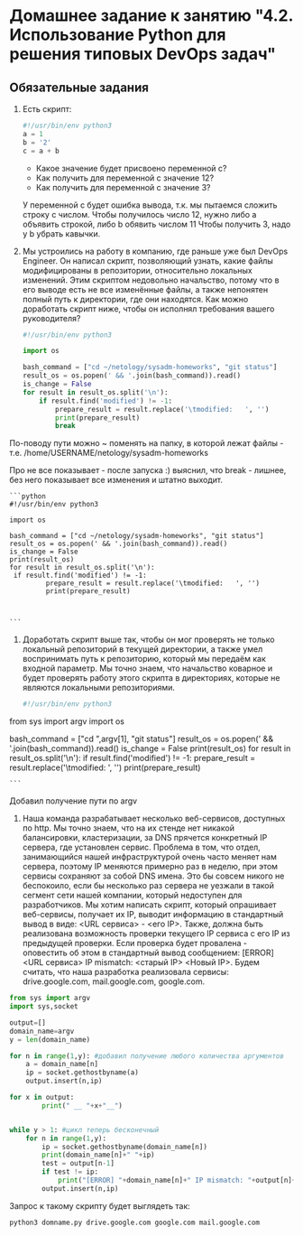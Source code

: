 # Домашнее задание к занятию "4.2. Использование Python для решения типовых DevOps задач"

## Обязательные задания

1. Есть скрипт:
	```python
    #!/usr/bin/env python3
	a = 1
	b = '2'
	c = a + b
	```
	* Какое значение будет присвоено переменной c?
	* Как получить для переменной c значение 12?
	* Как получить для переменной c значение 3?
	
	У переменной c будет ошибка вывода, т.к. мы пытаемся сложить строку с числом.
	Чтобы получилось число 12, нужно либо а объявить строкой, либо b обявить числом 11
	Чтобы получить 3, надо у b убрать кавычки.
	
	

1. Мы устроились на работу в компанию, где раньше уже был DevOps Engineer. Он написал скрипт, позволяющий узнать, какие файлы модифицированы в репозитории, относительно локальных изменений. Этим скриптом недовольно начальство, потому что в его выводе есть не все изменённые файлы, а также непонятен полный путь к директории, где они находятся. Как можно доработать скрипт ниже, чтобы он исполнял требования вашего руководителя?

	```python
    #!/usr/bin/env python3

    import os

	bash_command = ["cd ~/netology/sysadm-homeworks", "git status"]
	result_os = os.popen(' && '.join(bash_command)).read()
    is_change = False
	for result in result_os.split('\n'):
        if result.find('modified') != -1:
            prepare_result = result.replace('\tmodified:   ', '')
            print(prepare_result)
            break

	```

По-поводу пути можно ~ поменять на папку, в которой лежат файлы - т.е. /home/USERNAME/netology/sysadm-homeworks	

Про не все показывает - после запуска :) выяснил, что break - лишнее, без него показывает все изменения и штатно выходит.

	```python
    #!/usr/bin/env python3

	import os

	bash_command = ["cd ~/netology/sysadm-homeworks", "git status"]
	result_os = os.popen(' && '.join(bash_command)).read()
	is_change = False
	print(result_os)
	for result in result_os.split('\n'):
   	 if result.find('modified') != -1:
       		 prepare_result = result.replace('\tmodified:   ', '')
       		 print(prepare_result)



	```
	
	
1. Доработать скрипт выше так, чтобы он мог проверять не только локальный репозиторий в текущей директории, а также умел воспринимать путь к репозиторию, который мы передаём как входной параметр. Мы точно знаем, что начальство коварное и будет проверять работу этого скрипта в директориях, которые не являются локальными репозиториями.

	```python
    #!/usr/bin/env python3
from sys import argv
import os


bash_command = ["cd ",argv[1], "git status"]
result_os = os.popen(' && '.join(bash_command)).read()
is_change = False
print(result_os)
for result in result_os.split('\n'):
    if result.find('modified') != -1:
        prepare_result = result.replace('\tmodified:   ', '')
        print(prepare_result)

	```
Добавил получение пути по argv


1. Наша команда разрабатывает несколько веб-сервисов, доступных по http. Мы точно знаем, что на их стенде нет никакой балансировки, кластеризации, за DNS прячется конкретный IP сервера, где установлен сервис. Проблема в том, что отдел, занимающийся нашей инфраструктурой очень часто меняет нам сервера, поэтому IP меняются примерно раз в неделю, при этом сервисы сохраняют за собой DNS имена. Это бы совсем никого не беспокоило, если бы несколько раз сервера не уезжали в такой сегмент сети нашей компании, который недоступен для разработчиков. Мы хотим написать скрипт, который опрашивает веб-сервисы, получает их IP, выводит информацию в стандартный вывод в виде: <URL сервиса> - <его IP>. Также, должна быть реализована возможность проверки текущего IP сервиса c его IP из предыдущей проверки. Если проверка будет провалена - оповестить об этом в стандартный вывод сообщением: [ERROR] <URL сервиса> IP mismatch: <старый IP> <Новый IP>. Будем считать, что наша разработка реализовала сервисы: drive.google.com, mail.google.com, google.com.

```python
from sys import argv
import sys,socket

output=[]
domain_name=argv
y = len(domain_name)

for n in range(1,y): #добавил получение любого количества аргументов
	a = domain_name[n]
	ip = socket.gethostbyname(a)
	output.insert(n,ip)

for x in output:
        print(" __ "+x+"__")


while y > 1: #цикл теперь бесконечный
	for n in range(1,y):
		ip = socket.gethostbyname(domain_name[n])
		print(domain_name[n]+" "+ip)
		test = output[n-1]
		if test != ip:
			print("[ERROR] "+domain_name[n]+" IP mismatch: "+output[n]+" "+ip)
		output.insert(n,ip)

```

Запрос к такому скрипту будет выглядеть так: 
```
python3 domname.py drive.google.com google.com mail.google.com
```
